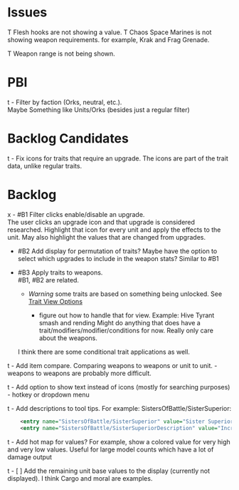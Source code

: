 # Issues
T 	Flesh hooks are not showing a value.
T	Chaos Space Marines is not showing weapon requirements.
		for example, Krak and Frag Grenade.

T	Weapon range is not being shown.
# PBI
t - Filter by faction (Orks, neutral, etc.).  
	Maybe Something like Units/Orks (besides just a regular filter)

# Backlog Candidates  
t - Fix icons for traits that require an upgrade.
	The icons are part of the trait data, unlike regular traits.
	
# Backlog
x - #B1 Filter clicks enable/disable an upgrade.  
	The user clicks an upgrade icon and that upgrade is considered researched.
	Highlight that icon for every unit and apply the effects to the unit.
		May also highlight the values that are changed from upgrades.



- #B2 Add display for permutation of traits?  Maybe have the option to select which upgrades to include in the weapon stats?
	Similar to #B1

- #B3 Apply traits to weapons.  
	#B1, #B2 are related.
    * *Warning* some traits are based on something being unlocked. See [Trait View Options](#trait-view-options)
	
        * figure out how to handle that for view.
	Example:  Hive Tyrant smash and rending
	Might do anything that does have a trait/modifiers/modifier/conditions for now.  Really only care about the weapons.

	I think there are some conditional trait applications as well.

t - Add item compare.  Comparing weapons to weapons or unit to unit.
	- weapons to weapons are probably more difficult.

t - Add option to show text instead of icons (mostly for searching purposes)
	- hotkey or dropdown menu

t - Add descriptions to tool tips.  For example:  SistersOfBattle/SisterSuperior:
```xml
	<entry name="SistersOfBattle/SisterSuperior" value="Sister Superior"/>
	<entry name="SistersOfBattle/SisterSuperiorDescription" value="Increases the morale of infantry and Paragon Warsuits units."/>
```

t - Add hot map for values? For example, show a colored value for very high and very low values. 
	Useful for large model counts which have a lot of damage output

t - [ ] Add the remaining unit base values to the display (currently not displayed).  I think Cargo and moral are examples.
